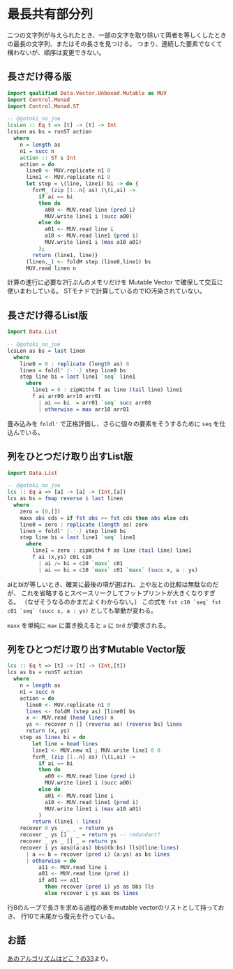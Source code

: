 # 最長共有部分列

二つの文字列が与えられたとき、一部の文字を取り除いて両者を等しくしたときの最長の文字列、またはその長さを見つける。
つまり、連続した要素でなくて構わないが、順序は変更できない。

## 長さだけ得る版

```haskell
import qualified Data.Vector.Unboxed.Mutable as MUV
import Control.Monad
import Control.Monad.ST

-- @gotoki_no_joe
lcsLen :: Eq t => [t] -> [t] -> Int
lcsLen as bs = runST action
  where
    n = length as
    n1 = succ n
    action :: ST s Int
    action = do
      line0 <- MUV.replicate n1 0
      line1 <- MUV.replicate n1 0
      let step = \(line, line1) bi -> do {
        forM_ (zip [1..n] as) (\(i,ai) ->
          if ai == bi
          then do
            a00 <- MUV.read line (pred i)
            MUV.write line1 i (succ a00)
          else do
            a01 <- MUV.read line i
            a10 <- MUV.read line1 (pred i)
            MUV.write line1 i (max a10 a01)
          );
        return (line1, line)}
      (linen,_) <- foldM step (line0,line1) bs
      MUV.read linen n
```

計算の進行に必要な2行ぶんのメモリだけを Mutable Vector で確保して交互に使いまわしている。
STモナドで計算しているのでIO汚染されていない。

## 長さだけ得るList版

```haskell
import Data.List

-- @gotoki_no_joe
lcsLen as bs = last linen
  where
    line0 = 0 : replicate (length as) 0
    linen = foldl' {-'-} step line0 bs
    step line bi = last line1 `seq` line1
      where
        line1 = 0 : zipWith4 f as line (tail line) line1
        f ai arr00 arr10 arr01
          | ai == bi  = arr01 `seq` succ arr00
          | otherwise = max arr10 arr01
```

畳み込みを `foldl'` で正格評価し、さらに個々の要素をそうするために `seq` を仕込んでいる。

## 列をひとつだけ取り出すList版

```haskell
import Data.List

-- @gotoki_no_joe
lcs :: Eq a => [a] -> [a] -> (Int,[a])
lcs as bs = fmap reverse $ last linen
  where
    zero = (0,[])
    maxx abs cds = if fst abs >= fst cds then abs else cds
    line0 = zero : replicate (length as) zero
    linen = foldl' {-'-} step line0 bs
    step line bi = last line1 `seq` line1
      where
        line1 = zero : zipWith4 f as line (tail line) line1
        f ai (x,ys) c01 c10
          | ai /= bi = c10 `maxx` c01
          | ai == bi = c10 `maxx` c01 `maxx` (succ x, a : ys)
```

aiとbiが等しいとき、確実に最後の項が選ばれ、上や左との比較は無駄なのだが、
これを省略するとスペースリークしてフットプリントが大きくなりすぎる。
（なぜそうなるのかまだよくわからない。）
この式を
```fst c10 `seq` fst c01 `seq` (succ x, a : ys)```
としても挙動が変わる。

`maxx` を単純に `max` に置き換えると `a` に `Ord` が要求される。

## 列をひとつだけ取り出すMutable Vector版

```haskell #
lcs :: Eq t => [t] -> [t] -> (Int,[t])
lcs as bs = runST action
  where
    n = length as
    n1 = succ n
    action = do
      line0 <- MUV.replicate n1 0
      lines <- foldM (step as) [line0] bs
      x <- MUV.read (head lines) n
      ys <- recover n [] (reverse as) (reverse bs) lines
      return (x, ys)
    step as lines bi = do
        let line = head lines
        line1 <- MUV.new n1 ; MUV.write line1 0 0
        forM_ (zip [1..n] as) (\(i,ai) ->
          if ai == bi
          then do
            a00 <- MUV.read line (pred i)
            MUV.write line1 i (succ a00)
          else do
            a01 <- MUV.read line i
            a10 <- MUV.read line1 (pred i)
            MUV.write line1 i (max a10 a01)
          )
        return (line1 : lines)
    recover 0 ys _ _ _ = return ys
    recover _ ys [] _ _ = return ys -- redundant?
    recover _ ys _ [] _ = return ys
    recover i ys aas@(a:as) bbs@(b:bs) lls@(line:lines)
      | a == b = recover (pred i) (a:ys) as bs lines
      | otherwise = do
          a11 <- MUV.read line i
          a01 <- MUV.read line (pred i)
          if a01 == a11
            then recover (pred i) ys as bbs lls
            else recover i ys aas bs lines
```

行8のループで長さを求める過程の表をmutable vectorのリストとして持っておき、
行10で末尾から復元を行っている。

## お話

[あのアルゴリズムはどこ？の33](/readings/whereis/33.lcs)より。
